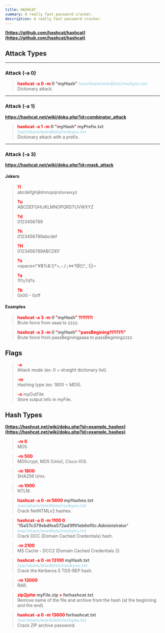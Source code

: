 ```yaml
---
title: HASHCAT
summary: A really fast password cracker.
description: A really fast password cracker.
---
```


**[https://github.com/hashcat/hashcat](https://github.com/hashcat/hashcat)**

## Attack Types

---

### Attack (-a 0)


 > 
 > **<font color=red>hashcat -a 0 -m </font>0 “myHash” <font color=lightblue>/usr/share/wordlists/rockyou.txt</font>**</br>
 > Dictionary attack.

---

### Attack (-a 1)

**https://hashcat.net/wiki/doku.php?id=combinator_attack**

 > 
 > **<font color=red>hashcat -a 1 -m</font> 0 <font color=red>"</font>myHash<font color=red>"</font> myPrefix.txt <font color=lightblue>/usr/share/wordlists/rockyou.txt</font>**</br>
 > Dictionary attack with a prefix.

---

### Attack (-a 3)

**https://hashcat.net/wiki/doku.php?id=mask_attack** 

#### Jokers

 > 
 > **<font color=red>?l</font>**</br>
 > abcdefghijklmnopqrstuvwxyz
 > 
 > **<font color=red>?u</font>**</br>
 > ABCDEFGHIJKLMNOPQRSTUVWXYZ
 > 
 > **<font color=red>?d</font>**</br>
 > 0123456789
 > 
 > **<font color=red>?h</font>**</br>
 > 0123456789abcdef
 > 
 > **<font color=red>?H</font>**</br>
 > 0123456789ABCDEF
 > 
 > **<font color=red>?s</font>**</br>
 > «space»!"#$%&'()\*+,-./:;\<=>?@\[\]^\_\`{|}~
 > 
 > **<font color=red>?a</font>**</br>
 > ?l?u?d?s
 > 
 > **<font color=red>?b</font>**</br>
 > 0x00 - 0xff

#### Examples

 > 
 > **<font color=red>hashcat -a 3 -m</font> 0 <font color=red>"</font>myHash<font color=red>" ?l?l?l?l</font>**</br>
 > Brute force from aaaa to zzzz.

 > 
 > **<font color=red>hashcat -a 3 -m</font> 0 <font color=red>"</font>myHash<font color=red>" "passBegining?l?l?l?l"</font>**</br>
 > Brute force from passBeginingaaaa to passBeginingzzzz.

## Flags


 > 
 > **<font color=red>-a</font>**</br>
 > Attack mode (ex: 0 = straight dictionary list).
 > 
 > **<font color=red>-m</font>**</br>
 > Hashing type (ex: 1800 = MD5).
 > 
 > **<font color=red>-o</font>** myOutFile</br>
 > Store output info in myFile.

## Hash Types

**[https://hashcat.net/wiki/doku.php?id=example_hashes](https://hashcat.net/wiki/doku.php?id=example_hashes)**

 > 
 > **<font color=red>-m 0</font>**</br>
 > MD5.

 > 
 > **<font color=red>-m 500</font>**</br>
 > MD5crypt, MD5 (Unix), Cisco-IOS.

 > 
 > **<font color=red>-m 1800</font>**</br>
 > SHA256 Unix.

 > 
 > **<font color=red>-m 1000</font>**</br>
 > NTLM.


 > 
 > **<font color=red>hashcat -a 0 -m 5600 </font>myHashes.txt <font color=lightblue>/usr/share/wordlists/rockyou.txt</font>**</br>
 > Crack NetNTMLv2 hashes.


 > 
 > **<font color=red>hashcat -a 0 -m 1100 0 '</font>15a57c379ebdfea572ad1ff91eb6ef0c:Administrator<font color=red>'</font> <font color=lightblue>/usr/share/wordlists/rockyou.txt</font>**</br>
 > Crack DCC (Domain Cached Credentials) hash.

 > 
 > **<font color=red>-m 2100</font>**</br>
 > MS Cache - DCC2 (Domain Cached Credentials 2).


 > 
 > **<font color=red>hashcat -a 0 -m 13100</font> myHash.txt <font color=lightblue>/usr/share/wordkists/rockyou.txt</font>**</br>
 > Crack the Kerberos 5 TGS-REP hash.

 > 
 > **<font color=red>-m 13000</font>**</br>
 > RAR.


 > 
 > **<font color=red>zip2john</font> myFile.zip <font color=red>\></font> forhashcat.txt**</br>
 > Remove name of the file and archive from the hash (at the beginning and the end).

 > 
 > **<font color=red>hashcat -a 0 -m 13600</font> forhashcat.txt <font color=lightblue>/usr/share/wordslist/rockyou.txt</font>**</br>
 > Crack ZIP archive password.
